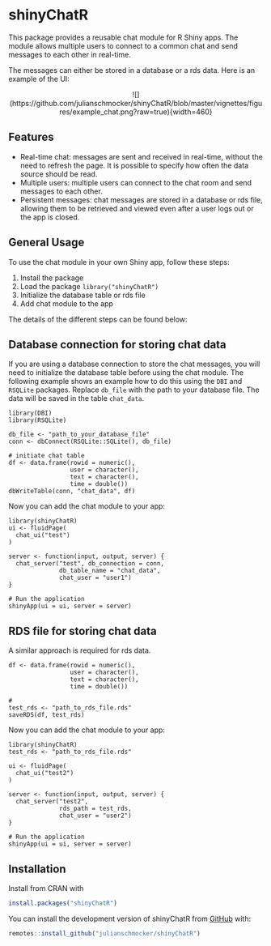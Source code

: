 # shinyChatR

This package provides a reusable chat module for R Shiny apps. The module allows multiple users to connect to a common chat and send messages to each other in real-time.

The messages can either be stored in a database or a rds data. Here is an example of the UI:
<center>
![](https://github.com/julianschmocker/shinyChatR/blob/master/vignettes/figures/example_chat.png?raw=true){width=460}
</center>

## Features

* Real-time chat: messages are sent and received in real-time, without the need to refresh the page. It is possible to specify how often the data source should be read.
* Multiple users: multiple users can connect to the chat room and send messages to each other.
* Persistent messages: chat messages are stored in a database or rds file, allowing them to be retrieved and viewed even after a user logs out or the app is closed.

## General Usage

To use the chat module in your own Shiny app, follow these steps:

1. Install the package 
2. Load the package `library("shinyChatR")`
3. Initialize the database table or rds file 
4. Add chat module to the app

The details of the different steps can be found below:

## Database connection for storing chat data

If you are using a database connection to store the chat messages, you will need to initialize the database table before using the chat module. The following example shows an example how to do this using the `DBI` and `RSQLite` packages. Replace `db_file` with the path to your database file. The data will be saved in the table `chat_data`. 

```{r}
library(DBI)
library(RSQLite)

db_file <- "path_to_your_database_file"
conn <- dbConnect(RSQLite::SQLite(), db_file)

# initiate chat table
df <- data.frame(rowid = numeric(),
                 user = character(),
                 text = character(),
                 time = double())
dbWriteTable(conn, "chat_data", df)
```

Now you can add the chat module to your app:

```{r}
library(shinyChatR)
ui <- fluidPage(
  chat_ui("test")
)

server <- function(input, output, server) {
  chat_server("test", db_connection = conn,
              db_table_name = "chat_data",
              chat_user = "user1")
}

# Run the application
shinyApp(ui = ui, server = server)
```

## RDS file for storing chat data

A similar approach is required for rds data.

```{r}
df <- data.frame(rowid = numeric(),
                 user = character(),
                 text = character(),
                 time = double())

# 
test_rds <- "path_to_rds_file.rds"
saveRDS(df, test_rds)
```

Now you can add the chat module to your app:

```{r}
library(shinyChatR)
test_rds <- "path_to_rds_file.rds"

ui <- fluidPage(
  chat_ui("test2")
)

server <- function(input, output, server) {
  chat_server("test2", 
              rds_path = test_rds,
              chat_user = "user2")
}

# Run the application
shinyApp(ui = ui, server = server)
```

## Installation

Install from CRAN with

```r 
install.packages("shinyChatR")
```

You can install the development version of shinyChatR from
[GitHub](https://github.com/julianschmocker/shinyChatR) with:

``` r
remotes::install_github("julianschmocker/shinyChatR")
```
